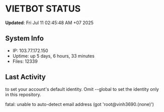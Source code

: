 # VIETBOT STATUS
**Updated**: Fri Jul 11 02:45:48 AM +07 2025

## System Info
- IP: 103.77.172.150
- Uptime: up 5 days, 6 hours, 33 minutes
- Files: 12339

## Last Activity

to set your account's default identity.
Omit --global to set the identity only in this repository.

fatal: unable to auto-detect email address (got 'root@vinh3690.(none)')
